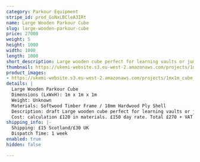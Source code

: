 ```yaml
---
category: Parkour Equipment
stripe_id: prod_GoNxLBCleA3IRt
name: Large Wooden Parkour Cube
slug: large-wooden-parkour-cube
price: 27000
weight: 5
height: 1000
width: 1000
length: 1000
short_description: Large wooden cube perfect for learning vaults or jumps.
thumbnail: https://ukemi-website.s3.eu-west-2.amazonaws.com/projects/1mx1m_cube_thumb.jpg
product_images:
- https://ukemi-website.s3.eu-west-2.amazonaws.com/projects/1mx1m_cube_1.jpg
details: |
  Large Wooden Parkour Cube
  Dimensions (LxWxH): 1m x 1m x 1m
  Weight: Unknown
  Materials: Softwood Timber Frame / 18mm Hardwood Ply Shell
  Description: draft Large wooden cube perfect for learning vaults or jumps. Very strong timber frame and plywood shell means it's strong enough to hack all basic Parkour movements and can handle a weight of up to 10 people
  Cost: calculation £120 in materials. £150 day rate. Total £270 + VAT
shipping_info: |-
  Shipping: £15 Scotland/£30 UK
  Dispatch Time: 1 week
enabled: true
hidden: false

---
```

